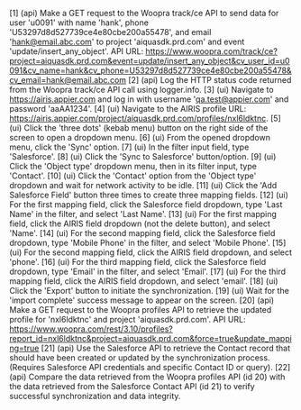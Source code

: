 [1] (api) Make a GET request to the Woopra track/ce API to send data for user 'u0091' with name 'hank', phone 'U53297d8d527739ce4e80cbe200a55478', and email 'hank@email.abc.com' to project 'aiquasdk.prd.com' and event 'update/insert_any_object'. API URL: https://www.woopra.com/track/ce?project=aiquasdk.prd.com&event=update/insert_any_object&cv_user_id=u0091&cv_name=hank&cv_phone=U53297d8d527739ce4e80cbe200a55478&cv_email=hank@email.abc.com
[2] (api) Log the HTTP status code returned from the Woopra track/ce API call using logger.info.
[3] (ui) Navigate to https://airis.appier.com and log in with username 'qa.test@appier.com' and password 'aaAA1234'.
[4] (ui) Navigate to the AIRIS profile URL: https://airis.appier.com/project/aiquasdk.prd.com/profiles/nxl6ldktnc.
[5] (ui) Click the 'three dots' (kebab menu) button on the right side of the screen to open a dropdown menu.
[6] (ui) From the opened dropdown menu, click the 'Sync' option.
[7] (ui) In the filter input field, type 'Salesforce'.
[8] (ui) Click the 'Sync to Salesforce' button/option.
[9] (ui) Click the 'Object type' dropdown menu, then in its filter input, type 'Contact'.
[10] (ui) Click the 'Contact' option from the 'Object type' dropdown and wait for network activity to be idle.
[11] (ui) Click the 'Add Salesforce Field' button three times to create three mapping fields.
[12] (ui) For the first mapping field, click the Salesforce field dropdown, type 'Last Name' in the filter, and select 'Last Name'.
[13] (ui) For the first mapping field, click the AIRIS field dropdown (not the delete button), and select 'Name'.
[14] (ui) For the second mapping field, click the Salesforce field dropdown, type 'Mobile Phone' in the filter, and select 'Mobile Phone'.
[15] (ui) For the second mapping field, click the AIRIS field dropdown, and select 'phone'.
[16] (ui) For the third mapping field, click the Salesforce field dropdown, type 'Email' in the filter, and select 'Email'.
[17] (ui) For the third mapping field, click the AIRIS field dropdown, and select 'email'.
[18] (ui) Click the 'Export' button to initiate the synchronization.
[19] (ui) Wait for the 'import complete' success message to appear on the screen.
[20] (api) Make a GET request to the Woopra profiles API to retrieve the updated profile for 'nxl6ldktnc' and project 'aiquasdk.prd.com'. API URL: https://www.woopra.com/rest/3.10/profiles?report_id=nxl6ldktnc&project=aiquasdk.prd.com&force=true&update_mapping=true
[21] (api) Use the Salesforce API to retrieve the Contact record that should have been created or updated by the synchronization process. (Requires Salesforce API credentials and specific Contact ID or query).
[22] (api) Compare the data retrieved from the Woopra profiles API (id 20) with the data retrieved from the Salesforce Contact API (id 21) to verify successful synchronization and data integrity.
